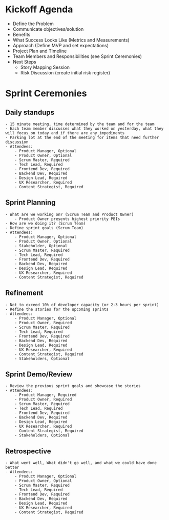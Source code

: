 # Kickoff Agenda
- Define the Problem
- Communicate objectives/solution
- Benefits
- What Success Looks Like (Metrics and Measurements)
- Approach (Define MVP and set expectations)
- Project Plan and Timeline
- Team Members and Responsibilities (see Sprint Ceremonies)
- Next Steps
	- Story Mapping Session
	- Risk Discussion (create initial risk register)

# Sprint Ceremonies
## Daily standups 
	- 15 minute meeting, time determined by the team and for the team
	- Each team member discusses what they worked on yesterday, what they will focus on today and if there are any impediments
	- Parking lot at the end of the meeting for items that need further discussion
	- Attendees:
		- Product Manager, Optional
		- Product Owner, Optional
		- Scrum Master, Required
		- Tech Lead, Required
		- Frontend Dev, Required
		- Backend Dev, Required
		- Design Lead, Required
		- UX Researcher, Required
		- Content Strategist, Required
## Sprint Planning
	- What are we working on? (Scrum Team and Product Owner)
		- Product Owner presents highest priority PBIs
	- How are we doing it? (Scrum Team)
	- Define sprint goals (Scrum Team)
	- Attendees: 
		- Product Manager, Optional
		- Product Owner, Optional
		- Stakeholder, Optional
		- Scrum Master, Required
		- Tech Lead, Required
		- Frontend Dev, Required
		- Backend Dev, Required
		- Design Lead, Required
		- UX Researcher, Required
		- Content Strategist, Required
## Refinement
	- Not to exceed 10% of developer capacity (or 2-3 hours per sprint)
	- Refine the stories for the upcoming sprints
	- Attendees:
		- Product Manager, Optional
		- Product Owner, Required
		- Scrum Master, Required
		- Tech Lead, Required
		- Frontend Dev, Required
		- Backend Dev, Required
		- Design Lead, Required
		- UX Researcher, Required
		- Content Strategist, Required
		- Stakeholders, Optional
    
## Sprint Demo/Review
	- Review the previous sprint goals and showcase the stories
	- Attendees:
		- Product Manager, Required
		- Product Owner, Required
		- Scrum Master, Required
		- Tech Lead, Required
		- Frontend Dev, Required
		- Backend Dev, Required
		- Design Lead, Required
		- UX Researcher, Required
		- Content Strategist, Required
		- Stakeholders, Optional
    
## Retrospective
	- What went well, What didn't go well, and what we could have done better
	- Attendees: 
		- Product Manager, Optional
		- Product Owner, Optional
		- Scrum Master, Required
		- Tech Lead, Required
		- Frontend Dev, Required
		- Backend Dev, Required
		- Design Lead, Required
		- UX Researcher, Required
		- Content Strategist, Required

